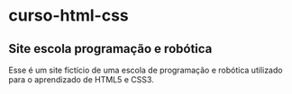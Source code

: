 # curso-html-css

## Site escola programação e robótica
Esse é um site fictício de uma escola de programação e robótica utilizado para o aprendizado de HTML5 e CSS3.



